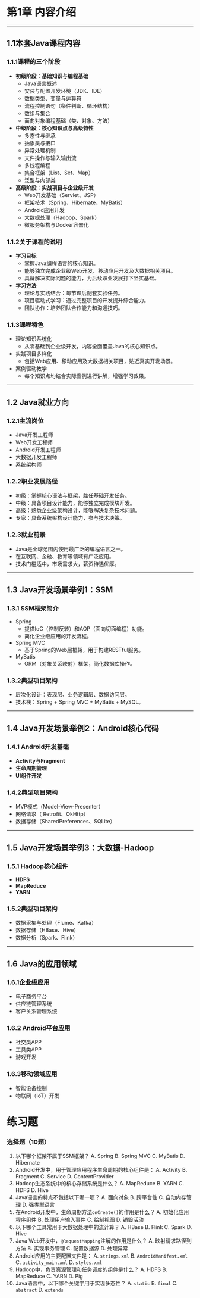 # 第1章 内容介绍

------

## 1.1本套Java课程内容

### **1.1.1课程的三个阶段**

- **初级阶段：基础知识与编程基础**
  - Java语言概述
  - 安装与配置开发环境（JDK、IDE）
  - 数据类型、变量与运算符
  - 流程控制语句（条件判断、循环结构）
  - 数组与集合
  - 面向对象编程基础（类、对象、方法）
- **中级阶段：核心知识点与高级特性**
  - 多态性与继承
  - 抽象类与接口
  - 异常处理机制
  - 文件操作与输入输出流
  - 多线程编程
  - 集合框架（List、Set、Map）
  - 泛型与内部类
- **高级阶段：实战项目与企业级开发**
  - Web开发基础（Servlet、JSP）
  - 框架技术（Spring、Hibernate、MyBatis）
  - Android应用开发
  - 大数据处理（Hadoop、Spark）
  - 微服务架构与Docker容器化

### **1.1.2关于课程的说明**

- **学习目标**
  - 掌握Java编程语言的核心知识。
  - 能够独立完成企业级Web开发、移动应用开发及大数据相关项目。
  - 具备解决实际问题的能力，为后续职业发展打下坚实基础。
- **学习方法**
  - 理论与实践结合：每节课后配套实验任务。
  - 项目驱动式学习：通过完整项目的开发提升综合能力。
  - 团队协作：培养团队合作能力和沟通技巧。

### **1.1.3课程特色**

- 理论知识系统化
  - 从零基础到企业级开发，内容全面覆盖Java的核心知识点。
- 实践项目多样化
  - 包括Web应用、移动应用及大数据相关项目，贴近真实开发场景。
- 案例驱动教学
  - 每个知识点均结合实际案例进行讲解，增强学习效果。

------

## 1.2 Java就业方向

### **1.2.1主流岗位**

- Java开发工程师
- Web开发工程师
- Android开发工程师
- 大数据开发工程师
- 系统架构师

### **1.2.2职业发展路径**

- 初级：掌握核心语法与框架，胜任基础开发任务。
- 中级：具备项目设计能力，能够独立完成模块开发。
- 高级：熟悉企业级架构设计，能够解决复杂技术问题。
- 专家：具备系统架构设计能力，参与技术决策。

### **1.2.3就业前景**

- Java是全球范围内使用最广泛的编程语言之一。
- 在互联网、金融、教育等领域有广泛应用。
- 技术门槛适中，市场需求大，薪资待遇优厚。

------

## 1.3 Java开发场景举例1：SSM

### **1.3.1 SSM框架简介**

- Spring
  - 提供IoC（控制反转）和AOP（面向切面编程）功能。
  - 简化企业级应用的开发流程。
- Spring MVC
  - 基于Spring的Web层框架，用于构建RESTful服务。
- MyBatis
  - ORM（对象关系映射）框架，简化数据库操作。

### **1.3.2典型项目架构**

- 层次化设计：表现层、业务逻辑层、数据访问层。
- 技术栈：Spring + Spring MVC + MyBatis + MySQL。

------

## 1.4 Java开发场景举例2：Android核心代码

### **1.4.1 Android开发基础**

- **Activity与Fragment**
- **生命周期管理**
- **UI组件开发**

### **1.4.2典型项目架构**

- MVP模式（Model-View-Presenter）
- 网络请求（ Retrofit、OkHttp）
- 数据存储（SharedPreferences、SQLite）

------

## 1.5 Java开发场景举例3：大数据-Hadoop

### **1.5.1 Hadoop核心组件**

- **HDFS**
- **MapReduce**
- **YARN**

### **1.5.2典型项目架构**

- 数据采集与处理（Flume、Kafka）
- 数据存储（HBase、Hive）
- 数据分析（Spark、Flink）

------

## 1.6 Java的应用领域

### **1.6.1企业级应用**

- 电子商务平台
- 供应链管理系统
- 客户关系管理系统

### **1.6.2 Android平台应用**

- 社交类APP
- 工具类APP
- 游戏开发

### **1.6.3移动领域应用**

- 智能设备控制
- 物联网（IoT）开发



# 练习题

### **选择题（10题）**

1. 以下哪个框架不属于SSM框架？
   A. Spring
   B. Spring MVC
   C. MyBatis
   D. Hibernate
2. Android开发中，用于管理应用程序生命周期的核心组件是：
   A. Activity
   B. Fragment
   C. Service
   D. ContentProvider
3. Hadoop生态系统中的核心存储系统是什么？
   A. MapReduce
   B. YARN
   C. HDFS
   D. Hive
4. Java语言的特点不包括以下哪一项？
   A. 面向对象
   B. 跨平台性
   C. 自动内存管理
   D. 强类型语言
5. 在Android开发中，生命周期方法`onCreate()`的作用是什么？
   A. 初始化应用程序组件
   B. 处理用户输入事件
   C. 绘制视图
   D. 销毁活动
6. 以下哪个工具常用于大数据处理中的流计算？
   A. HBase
   B. Flink
   C. Spark
   D. Hive
7. Java Web开发中，`@RequestMapping`注解的作用是什么？
   A. 映射请求路径到方法
   B. 实现事务管理
   C. 配置数据源
   D. 处理异常
8. Android应用的主要配置文件是：
   A. `strings.xml`
   B. `AndroidManifest.xml`
   C. `activity_main.xml`
   D. `styles.xml`
9. Hadoop中，负责资源管理和任务调度的组件是什么？
   A. HDFS
   B. MapReduce
   C. YARN
   D. Pig
10. Java语言中，以下哪个关键字用于实现多态性？
    A. `static`
    B. `final`
    C. `abstract`
    D. `extends`
